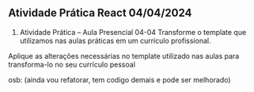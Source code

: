 ## Atividade Prática React 04/04/2024

1. Atividade Prática – Aula Presencial 04-04
Transforme o template que utilizamos nas aulas práticas em um currículo
profissional.

Aplique as alterações necessárias no template
utilizado nas aulas para transforma-lo no seu currículo pessoal  

osb: (ainda vou refatorar, tem codigo demais e pode ser melhorado)  
  